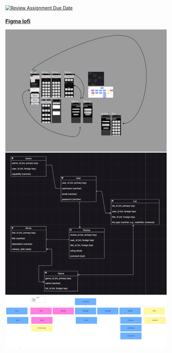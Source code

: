 [![Review Assignment Due Date](https://classroom.github.com/assets/deadline-readme-button-24ddc0f5d75046c5622901739e7c5dd533143b0c8e959d652212380cedb1ea36.svg)](https://classroom.github.com/a/ebT1wQO_)

### [Figma lofi](https://www.figma.com/file/IBLoF2xyqG0d7f90zHKmgB/LOFI?type=design&node-id=0-1&mode=design&t=ifxkhHARR7QzGWlZ-0)
![figma lofi prototype](/imdb-klon-1/img/Figma%20layout.png)
![ERD](/imdb-klon-1/img/ERD.png)
![sitemap](/imdb-klon-1/img/sitemap-last-version.jpeg)